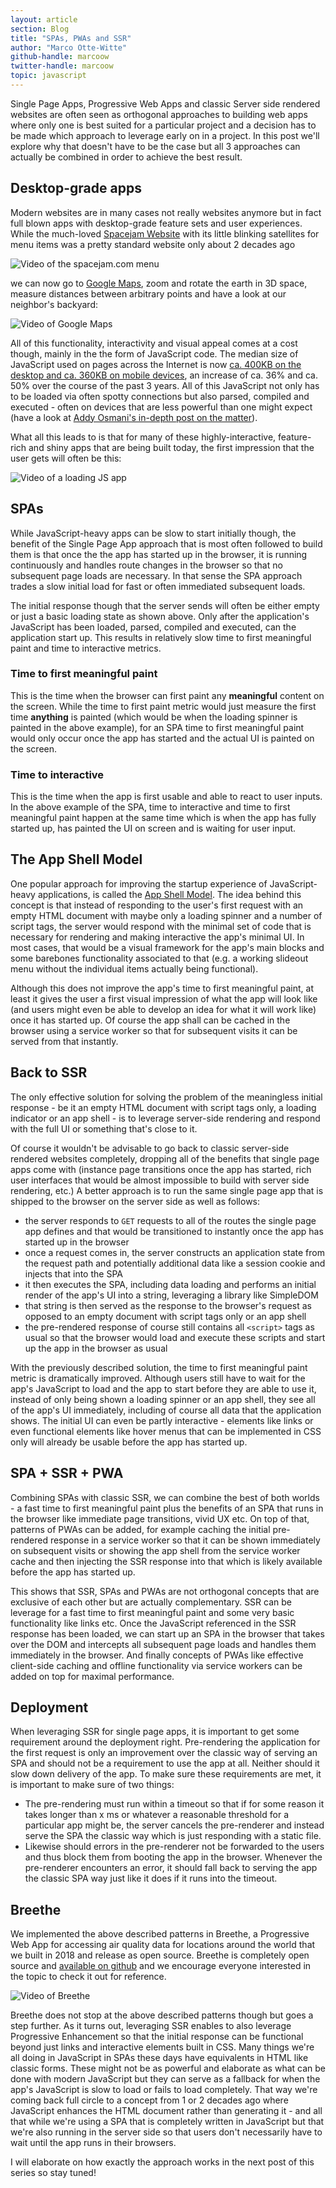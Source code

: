 ```yaml
---
layout: article
section: Blog
title: "SPAs, PWAs and SSR"
author: "Marco Otte-Witte"
github-handle: marcoow
twitter-handle: marcoow
topic: javascript
---
```


Single Page Apps, Progressive Web Apps and classic Server side rendered websites are often seen as orthogonal approaches to building web apps where only one is best suited for a particular project and a decision has to be made which approach to leverage early on in a project. In this post we'll explore why that doesn't have to be the case but all 3 approaches can actually be combined in order to achieve the best result.

<!--break-->

## Desktop-grade apps

Modern websites are in many cases not really websites anymore but in fact full blown apps with desktop-grade feature sets and user experiences. While the much-loved [Spacejam Website](https://www.spacejam.com/archive/spacejam/movie/jam.htm) with its little blinking satellites for menu items was a pretty standard website only about 2 decades ago

![Video of the spacejam.com menu](/images/posts/2019-03-16-spas-pwas-and-ssr/spacejam.gif)

we can now go to [Google Maps](https://www.google.com/maps), zoom and rotate the earth in 3D space, measure distances between arbitrary points and have a look at our neighbor's backyard:

![Video of Google Maps](/images/posts/2019-03-16-spas-pwas-and-ssr/maps.gif)

All of this functionality, interactivity and visual appeal comes at a cost though, mainly in the the form of JavaScript code. The median size of JavaScript used on pages across the Internet is now [ca. 400KB on the desktop and ca. 360KB on mobile devices](https://httparchive.org/reports/state-of-javascript), an increase of ca. 36% and ca. 50% over the course of the past 3 years. All of this JavaScript not only has to be loaded via often spotty connections but also parsed, compiled and executed - often on devices that are less powerful than one might expect (have a look at [Addy Osmani's in-depth post on the matter](https://medium.com/@addyosmani/the-cost-of-javascript-in-2018-7d8950fbb5d4)).

What all this leads to is that for many of these highly-interactive, feature-rich and shiny apps that are being built today, the first impression that the user gets will often be this:

![Video of a loading JS app](/images/posts/2019-03-16-spas-pwas-and-ssr/loading.gif)

## SPAs

While JavaScript-heavy apps can be slow to start initially though, the benefit of the Single Page App approach that is most often followed to build them is that once the the app has started up in the browser, it is running continuously and handles route changes in the browser so that no subsequent page loads are necessary. In that sense the SPA approach trades a slow initial load for fast or often immediated subsequent loads.

The initial response though that the server sends will often be either empty or just a basic loading state as shown above. Only after the application's JavaScript has been loaded, parsed, compiled and executed, can the application start up. This results in relatively slow time to first meaningful paint and time to interactive metrics.

### Time to first meaningful paint

This is the time when the browser can first paint any **meaningful** content on the screen. While the time to first paint metric would just measure the first time **anything** is painted (which would be when the loading spinner is painted in the above example), for an SPA time to first meaningful paint would only occur once the app has started and the actual UI is painted on the screen.

### Time to interactive

This is the time when the app is first usable and able to react to user inputs. In the above example of the SPA, time to interactive and time to first meaningful paint happen at the same time which is when the app has fully started up, has painted the UI on screen and is waiting for user input.

## The App Shell Model

One popular approach for improving the startup experience of JavaScript-heavy applications, is called the [App Shell Model](https://developers.google.com/web/fundamentals/architecture/app-shell). The idea behind this concept is that instead of responding to the user's first request with an empty HTML document with maybe only a loading spinner and a number of script tags, the server would respond with the minimal set of code that is necessary for rendering and making interactive the app's minimal UI. In most cases, that would be a visual framework for the app's main blocks and some barebones functionality associated to that (e.g. a working slideout menu without the individual items actually being functional).

Although this does not improve the app's time to first meaningful paint, at least it gives the user a first visual impression of what the app will look like (and users might even be able to develop an idea for what it will work like) once it has started up. Of course the app shall can be cached in the browser using a service worker so that for subsequent visits it can be served from that instantly.

## Back to SSR

The only effective solution for solving the problem of the meaningless initial response - be it an empty HTML document with script tags only, a loading indicator or an app shell - is to leverage server-side rendering and respond with the full UI or something that's close to it.

Of course it wouldn't be advisable to go back to classic server-side rendered websites completely, dropping all of the benefits that single page apps come with (instance page transitions once the app has started, rich user interfaces that would be almost impossible to build with server side rendering, etc.) A better approach is to run the same single page app that is shipped to the browser on the server side as well as follows:

* the server responds to `GET` requests to all of the routes the single page app defines and that would be transitioned to instantly once the app has started up in the browser
* once a request comes in, the server constructs an application state from the request path and potentially additional data like a session cookie and injects that into the SPA
* it then executes the SPA, including data loading and performs an initial render of the app's UI into a string, leveraging a library like SimpleDOM
* that string is then served as the response to the browser's request as opposed to an empty document with script tags only or an app shell
* the pre-rendered response of course still contains all `<script>` tags as usual so that the browser would load and execute these scripts and start up the app in the browser as usual

With the previously described solution, the time to first meaningful paint metric is dramatically improved. Although users still have to wait for the app's JavaScript to load and the app to start before they are able to use it, instead of only being shown a loading spinner or an app shell, they see all of the app's UI immediately, including of course all data that the application shows. The initial UI can even be partly interactive - elements like links or even functional elements like hover menus that can be implemented in CSS only will already be usable before the app has started up.

## SPA + SSR + PWA

Combining SPAs with classic SSR, we can combine the best of both worlds - a fast time to first meaningful paint plus the benefits of an SPA that runs in the browser like immediate page transitions, vivid UX etc. On top of that, patterns of PWAs can be added, for example caching the initial pre-rendered response in a service worker so that it can be shown immediately on subsequent visits or showing the app shell from the service worker cache and then injecting the SSR response into that which is likely available before the app has started up.

This shows that SSR, SPAs and PWAs are not orthogonal concepts that are exclusive of each other but are actually complementary. SSR can be leverage for a fast time to first meaningful paint and some very basic functionality like links etc. Once the JavaScript referenced in the SSR response has been loaded, we can start up an SPA in the browser that takes over the DOM and intercepts all subsequent page loads and handles them immediately in the browser. And finally concepts of PWAs like effective client-side caching and offline functionality via service workers can be added on top for maximal performance.

## Deployment

When leveraging SSR for single page apps, it is important to get some requirement around the deployment right. Pre-rendering the application for the first request is only an improvement over the classic way of serving an SPA and should not be a requirement to use the app at all. Neither should it slow down delivery of the app. To make sure these requirements are met, it is important to make sure of two things:

* The pre-rendering must run within a timeout so that if for some reason it takes longer than x ms or whatever a reasonable threshold for a particular app might be, the server cancels the pre-renderer and instead serve the SPA the classic way which is just responding with a static file.
* Likewise should errors in the pre-renderer not be forwarded to the users and thus block them from booting the app in the browser. Whenever the pre-renderer encounters an error, it should fall back to serving the app the classic SPA way just like it does if it runs into the timeout.

## Breethe

We implemented the above described patterns in Breethe, a Progressive Web App for accessing air quality data for locations around the world that we built in 2018 and release as open source. Breethe is completely open source and [available on github](https://github.com/simplabs/breethe-client) and we encourage everyone interested in the topic to check it out for reference.

![Video of Breethe](/images/posts/2019-03-16-spas-pwas-and-ssr/breethe.gif)

Breethe does not stop at the above described patterns though but goes a step further. As it turns out, leveraging SSR enables to also leverage Progressive Enhancement so that the initial response can be functional beyond just links and interactive elements built in CSS. Many things we're all doing in JavaScript in SPAs these days have equivalents in HTML like classic forms. These might not be as powerful and elaborate as what can be done with modern JavaScript but they can serve as a fallback for when the app's JavaScript is slow to load or fails to load completely. That way we're coming back full circle to a concept from 1 or 2 decades ago where JavaScript enhances the HTML document rather than generating it - and all that while we're using a SPA that is completely written in JavaScript but that we're also running in the server side so that users don't necessarily have to wait until the app runs in their browsers.

I will elaborate on how exactly the approach works in the next post of this series so stay tuned!